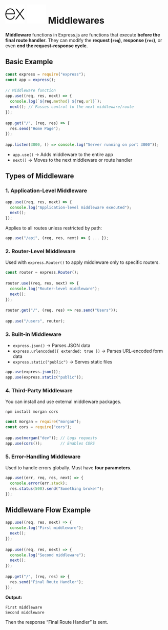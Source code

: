 # ![ ](../assets/Express.js_light.svg#only-light) ![ ](../assets/Express.js_dark.svg#only-dark) Middlewares

**Middleware** functions in Express.js are functions that execute **before the final route handler**.
They can modify the **request (`req`)**, **response (`res`)**, or even **end the request-response cycle**.

## Basic Example

```js
const express = require("express");
const app = express();

// Middleware function
app.use((req, res, next) => {
  console.log(`${req.method} ${req.url}`);
  next(); // Passes control to the next middleware/route
});

app.get("/", (req, res) => {
  res.send("Home Page");
});

app.listen(3000, () => console.log("Server running on port 3000"));
```

* `app.use()` → Adds middleware to the entire app
* `next()` → Moves to the next middleware or route handler

## Types of Middleware

### 1. **Application-Level Middleware**

```js
app.use((req, res, next) => {
  console.log("Application-level middleware executed");
  next();
});
```

Applies to all routes unless restricted by path:

```js
app.use("/api", (req, res, next) => { ... });
```

### 2. **Router-Level Middleware**

Used with `express.Router()` to apply middleware only to specific routers.

```js
const router = express.Router();

router.use((req, res, next) => {
  console.log("Router-level middleware");
  next();
});

router.get("/", (req, res) => res.send("Users"));

app.use("/users", router);
```

### 3. **Built-in Middleware**

* `express.json()` → Parses JSON data
* `express.urlencoded({ extended: true })` → Parses URL-encoded form data
* `express.static("public")` → Serves static files

```js
app.use(express.json());
app.use(express.static("public"));
```

### 4. **Third-Party Middleware**

You can install and use external middleware packages.

```bash
npm install morgan cors
```

```js
const morgan = require("morgan");
const cors = require("cors");

app.use(morgan("dev")); // Logs requests
app.use(cors());        // Enables CORS
```

### 5. **Error-Handling Middleware**

Used to handle errors globally. Must have **four parameters**.

```js
app.use((err, req, res, next) => {
  console.error(err.stack);
  res.status(500).send("Something broke!");
});
```

## Middleware Flow Example

```js
app.use((req, res, next) => {
  console.log("First middleware");
  next();
});

app.use((req, res, next) => {
  console.log("Second middleware");
  next();
});

app.get("/", (req, res) => {
  res.send("Final Route Handler");
});
```

**Output:**

```text
First middleware
Second middleware
```

Then the response “Final Route Handler” is sent.
